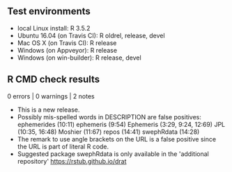 ## Test environments

* local Linux install: R 3.5.2
* Ubuntu 16.04 (on Travis CI): R oldrel, release, devel
* Mac OS X (on Travis CI): R release
* Windows (on Appveyor): R release
* Windows (on win-builder): R release, devel

## R CMD check results

0 errors | 0 warnings | 2 notes

* This is a new release.
* Possibly mis-spelled words in DESCRIPTION are false positives:
  ephemerides (10:11)
  ephemeris (9:54)
  Ephemeris (3:29, 9:24, 12:69)
  JPL (10:35, 16:48)
  Moshier (11:67)
  repos (14:41)
  swephRdata (14:28)
* The remark to use angle brackets on the URL is a false positive since the
  URL is part of literal R code.
* Suggested package swephRdata is only available in the 'additional repository'
  https://rstub.github.io/drat
